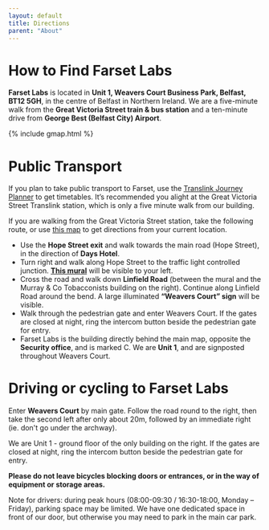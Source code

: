 ```yaml
---
layout: default
title: Directions
parent: "About"
---
```


# How to Find Farset Labs
 
**Farset Labs** is located in **Unit 1, Weavers Court Business Park, Belfast, BT12 5GH**, in the centre of Belfast in Northern Ireland. We are a five-minute walk from the **Great Victoria Street train & bus station** and a ten-minute drive from **George Best (Belfast City) Airport**. 
 
{% include gmap.html %}

# Public Transport
 
 
If you plan to take public transport to Farset, use the [Translink Journey Planner](http://journeyplanner.translink.co.uk/web/XSLT_TRIP_REQUEST2?language=en) to get timetables. It’s recommended you alight at the Great Victoria Street Translink station, which is only a five minute walk from our building.
 
If you are walking from the Great Victoria Street station, take the following route, or use [this map](https://www.google.co.uk/maps/place/Farset+Labs/@54.5951622,-5.9368974,15z/data=!4m2!3m1!1s0x486108f686ba0491:0xf206df9d70d81d76) to get directions from your current location.
 
* Use the **Hope Street exit** and walk towards the main road (Hope Street), in the direction of **Days Hotel**.
* Turn right and walk along Hope Street to the traffic light controlled junction. [**This mural**](/assets/img/mural.png) will be visible to your left.
* Cross the road and walk down **Linfield Road** (between the mural and the Murray & Co Tobacconists building on the right). Continue along Linfield Road around the bend. A large illuminated **“Weavers Court” sign** will be visible.
* Walk through the pedestrian gate and enter Weavers Court. If the gates are closed at night, ring the intercom button beside the pedestrian gate for entry.
* Farset Labs is the building directly behind the main map, opposite the **Security office**, and is marked C. We are **Unit 1**, and are signposted throughout Weavers Court.
 
# Driving or cycling to Farset Labs
 
Enter **Weavers Court** by main gate. Follow the road round to the right, then take the second left after only about 20m, followed by an immediate right (ie. don't go under the archway). 

We are Unit 1  - ground floor of the only building on the right. If the gates are closed at night, ring the intercom button beside the pedestrian gate for entry.
 
**Please do not leave bicycles blocking doors or entrances, or in the way of equipment or storage areas.**
 
Note for drivers: during peak hours (08:00-09:30 / 16:30-18:00, Monday – Friday), parking space may be limited. We have one dedicated space in front of our door, but otherwise you may need to park in the main car park. 
